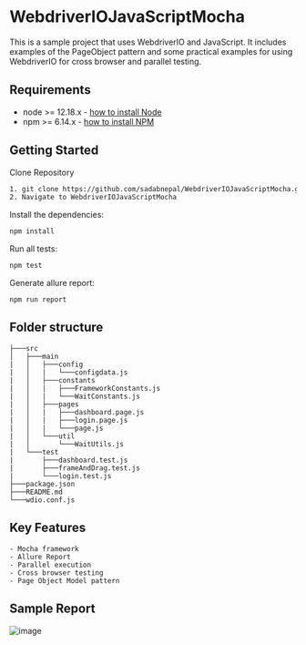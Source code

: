 # WebdriverIOJavaScriptMocha
This is a sample project that uses WebdriverIO and JavaScript. It includes examples of the PageObject pattern and some practical examples for using WebdriverIO for cross browser and parallel testing.

## Requirements
-   node >= 12.18.x - [how to install Node](https://nodejs.org/en/download/)
-   npm >= 6.14.x - [how to install NPM](https://www.npmjs.com/get-npm)

## Getting Started
Clone Repository
```bash
1. git clone https://github.com/sadabnepal/WebdriverIOJavaScriptMocha.git
2. Navigate to WebdriverIOJavaScriptMocha
```

Install the dependencies:
```bash
npm install
```

Run all tests:
```bash
npm test
```

Generate allure report:
```
npm run report
```

## Folder structure
```
├───src
│   ├───main
|   │   ├───config
|   │   |   └───configdata.js
|   │   ├───constants
|   │   |   ├───FrameworkConstants.js
|   │   |   └───WaitConstants.js
|   │   ├───pages
|   │   |   ├───dashboard.page.js
|   │   |   ├───login.page.js
|   │   |   └───page.js
|   │   └───util
|   │       └───WaitUtils.js
|   └───test
|	    ├───dashboard.test.js
|	    ├───frameAndDrag.test.js
|	    └───login.test.js
├───package.json
├───README.md
└───wdio.conf.js
```


## Key Features
	- Mocha framework
	- Allure Report
	- Parallel execution
	- Cross browser testing
	- Page Object Model pattern
	
## Sample Report
![image](https://user-images.githubusercontent.com/65847528/102648981-76d89900-418e-11eb-89a9-29a6289b0d73.png)
